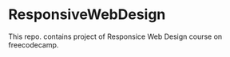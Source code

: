 # ResponsiveWebDesign
This repo. contains  project of Responsice Web Design course on freecodecamp.
